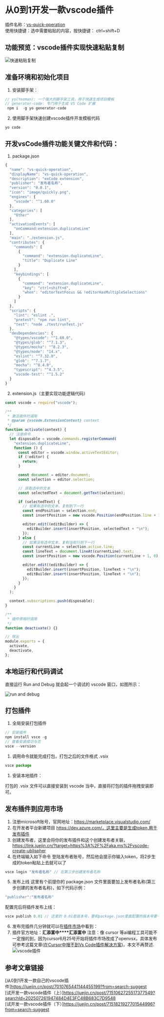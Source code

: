 # 从0到1开发一款vscode插件
插件名称：[vs-quick-operation](https://marketplace.visualstudio.com/search?term=vs-quick-operation&target=VSCode&category=All%20categories&sortBy=Relevance)</br>
使用快捷键：选中需要粘贴的内容，按快捷键： ctrl+shift+D
## 功能预览：vscode插件实现快速粘贴复制
![快速粘贴复制](https://cdn.nlark.com/yuque/0/2025/gif/2488285/1753830001145-e0a13906-6a87-4b81-8597-6069842881d3.gif)
## 准备环境和初始化项目
1. 安装脚手架：
```javascript
// yo(Yeoman): 一个强大的脚手架工具，用于快速生成项目模板
// generator-code: 专门用于生成 VS Code 扩展
 npm i  -g yo generator-code 
```
2. 使用脚手架快速创建vscode插件开发模板代码
```javascript
yo code
```
## 开发vsCode插件功能关键文件和代码：
1. package.json
```javascript
{
  "name": "vs-quick-operation",
  "displayName": "vs-quick-operation",
  "description": "exCode extension",
  "publisher": "发布者名称",
  "version": "0.0.1",
  "icon": "image/quickly.png",
  "engines": {
    "vscode": "^1.60.0"
  },
  "categories": [
    "Other"
  ],
  "activationEvents": [
    "onCommand:extension.duplicateLine"
  ],
  "main": "./extension.js",
  "contributes": {
    "commands": [
      {
        "command": "extension.duplicateLine",
        "title": "Duplicate Line"
      }
    ],
    "keybindings": [
      {
        "command": "extension.duplicateLine",
        "key": "ctrl+shift+d",
        "when": "editorTextFocus && !editorHasMultipleSelections"
      }
    ]
  },
  "scripts": {
    "lint": "eslint .",
    "pretest": "npm run lint",
    "test": "node ./test/runTest.js"
  },
  "devDependencies": {
    "@types/vscode": "^1.60.0",
    "@types/glob": "^7.1.3",
    "@types/mocha": "^8.2.3",
    "@types/node": "14.x",
    "eslint": "^7.32.0",
    "glob": "^7.1.7",
    "mocha": "^8.4.0",
    "typescript": "^4.3.5",
    "vscode-test": "^1.5.2"
  }
}

```
2. extension.js（主要实现功能逻辑代码）
```javascript
const vscode = require("vscode");

/**
 * 激活插件时调用
 * @param {vscode.ExtensionContext} context
 */
function activate(context) {
  // 注册命令
  let disposable = vscode.commands.registerCommand(
    "extension.duplicateLine",
    function () {
      const editor = vscode.window.activeTextEditor;
      if (!editor) {
        return;
      }

      const document = editor.document;
      const selection = editor.selection;

      // 获取选中的文本
      const selectedText = document.getText(selection);

      if (selectedText) {
        // 如果有选中的文本，复制到下一行
        const endPosition = selection.end;
        const insertPosition = new vscode.Position(endPosition.line + 1, 0);

        editor.edit((editBuilder) => {
          editBuilder.insert(insertPosition, selectedText + "\n");
        });
      } else {
        // 如果没有选中文本，复制当前行到下一行
        const currentLine = selection.active.line;
        const lineText = document.lineAt(currentLine).text;
        const insertPosition = new vscode.Position(currentLine + 1, 0);

        editor.edit((editBuilder) => {
          editBuilder.insert(insertPosition, lineText + "\n");
          editBuilder.insert(insertPosition, lineText + "\n");
        });
      }
    }
  );

  context.subscriptions.push(disposable);
}

/**
 * 插件停用时调用
 */
function deactivate() {}

// 导出
module.exports = {
  activate,
  deactivate,
};

```
## 本地运行和代码调试
直接运行 Run and Debug 就会起一个调试的 vscode 窗口，如图所示：

![run and debug](https://cdn.nlark.com/yuque/0/2025/png/2488285/1753828588876-4f3a376b-badb-4431-bfa0-0bb9818cee81.png?x-oss-process=image%2Fformat%2Cwebp)
## 打包插件
1. 全局安装打包插件
```javascript
// 安装插件
npm install vsce -g
// 查看安装成功与否
vsce --version
```
1. 调用命令就能完成打包，打包之后的文件格式 .vsix
```javascript
vsce package
```
1. 安装本地插件：
   
打包的 .vsix 文件可以直接安装到 vscode 当中，直接将打包的插件拖拽安装即可。
## 发布插件到应用市场
1. 注册microsoft账号，官网地址：https://marketplace.visualstudio.com/
2. 在开发者平台新建项目 https://dev.azure.com/，这里主要是生成token,用于发布插件
3. 创建发布者，这里会将你的发布插件和这个创建发布者关联， https://link.juejin.cn/?target=https%3A%2F%2Faka.ms%2Fvscode-create-ublispher
4. 在终端输入如下命令 登陆发布者账号，然后他会提示你输入token，将2步生成的token粘贴上去就可以了
```javascript
vsce login "发布者名称" // 在第三步创建发布者名称
```
5. 发布上线
这里有个前提你的 package.json 文件里面要加上发布者名称(第三步创建的发布者名称)，如下代码示例：
```javascript
"publisher":"发布者名称"
```
配置完后将插件发布上线：
```javascript
vsce publish 0.01 // 这里的 0.01是版本号，要和package.json里面配置的版本号要一一致
```
6. 发布完插件几分钟就可以在[插件市场](https://marketplace.visualstudio.com/search?term=%E8%82%A1%E7%A5%A8&target=VSCode&category=All%20categories&sortBy=Relevance)中看到：
7. 插件官方地址：**汇添富中****汇添富中**
注意：像 cursor 等ai编程工具可能不一定搜的到，因为cursor6月25号开始将插件市场改成了openvsx，具体发布可参考这篇文章([在Cursor中搜不到Vs Code插件解决方案](https://aicoding.juejin.cn/post/7522057991949303827))，本文不再赘述.
![vscode插件](https://cdn.nlark.com/yuque/0/2025/png/2488285/1753828988657-9942888b-f5cf-4f85-983c-8d5c0223b09d.png?x-oss-process=image%2Fformat%2Cwebp)

## 参考文章链接
[从0到1开发一款自己的vscode插件]https://juejin.cn/post/7010765441144455199?from=search-suggest<br/>
[试开发一款vscode插件（上）]https://juejin.cn/post/7151062725517377549?searchId=202507261947484D4E3FC48B683C7D9548<br/>
[试开发一款vscode插件（下）]https://juejin.cn/post/7151821927701544996?from=search-suggest<br/>